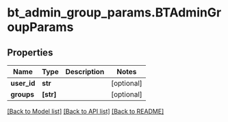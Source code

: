 # bt_admin_group_params.BTAdminGroupParams

## Properties
Name | Type | Description | Notes
------------ | ------------- | ------------- | -------------
**user_id** | **str** |  | [optional] 
**groups** | **[str]** |  | [optional] 

[[Back to Model list]](../README.md#documentation-for-models) [[Back to API list]](../README.md#documentation-for-api-endpoints) [[Back to README]](../README.md)


